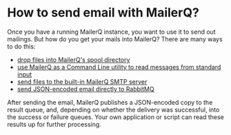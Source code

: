 # How to send email with MailerQ?

Once you have a running MailerQ instance, you want to use it to send
out mailings. But how do you get your mails into MailerQ? There are
many ways to do this:

* [drop files into MailerQ's spool directory](spool-directory)
* [use MailerQ as a Command Line utility to read messages from standard input](command-line-utility)
* [send files to the built-in MailerQ SMTP server](smtp-server)
* [send JSON-encoded email directly to RabbitMQ](publish-to-rabbitmq)

After sending the email, MailerQ publishes a JSON-encoded copy to the 
result queue, and, depending on whether the delivery was successful, into 
the success or failure  queues. Your own application or script can read 
these results up for further processing. 
